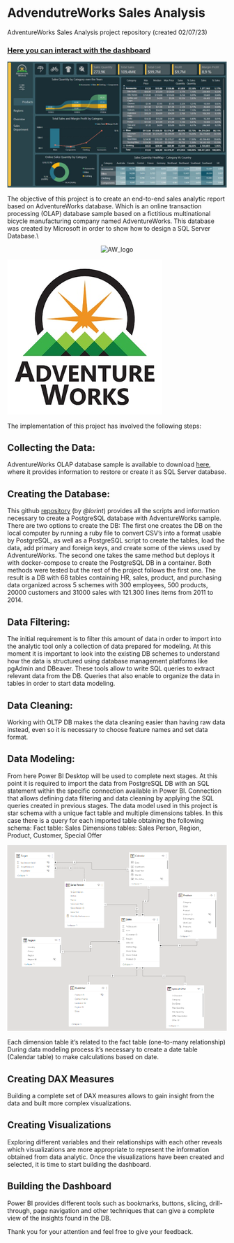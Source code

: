 # AdvendutreWorks Sales Analysis 
AdventureWorks Sales Analysis project repository (created 02/07/23)

### [Here you can interact with the dashboard](https://app.powerbi.com/view?r=eyJrIjoiNjJlY2ZkZDQtY2EwYS00NWVlLTliODktM2ViMzg2OTQ3OGJkIiwidCI6Ijk5YTVhNjM1LTY1OGEtNGFhMS04MGIxLTdiM2IwNzcxZTkxYiIsImMiOjl9)

![dash_cover](images/CoverIMG.JPG)

The objective of this project is to create an end-to-end sales analytic report based on AdventureWorks database. Which is an online transaction processing (OLAP) database sample based on a fictitious multinational bicycle manufacturing company named AdventureWorks. 
This database was created by Microsoft in order to show how to design a SQL Server Database.\
<p align="center">
  <img src="https://github.com/s-xema/AdvenrueWorks_Analysis/images/AdventureWorksLogoSmall.jpg?raw=true" alt="AW_logo"/>
</p>

![AW_logo](images/AdventureWorksLogoSmall.jpg)

The implementation of this project has involved the following steps:

## Collecting the Data:
AdventureWorks OLAP database sample is available to download [here](https://github.com/microsoft/sql-server-samples/tree/master/samples/databases/adventure-works), where it provides information to restore or create it as SQL Server database. 
 
## Creating the Database:
This github [repository](https://github.com/lorint/AdventureWorks-for-Postgres) (by _@lorint_) provides all the scripts and information necessary to create a PostgreSQL database with AdventureWorks sample.
There are two options to create the DB: 
The first one creates the DB on the local computer by running a ruby file to convert CSV’s into a format usable by PostgreSQL, as well as a PostgreSQL script to create the tables, load the data, add primary and foreign keys, and create some of the views used by AdventureWorks.
The second one takes the same method but deploys it with docker-compose to create the PostgreSQL DB in a container.
Both methods were tested but the rest of the project follows the first one. 
The result is a DB with 68 tables containing HR, sales, product, and purchasing data organized across 5 schemes with 300 employees, 500 products, 20000 customers and 31000 sales with 121.300 lines items from 2011 to 2014.

## Data Filtering:
The initial requirement is to filter this amount of data in order to import into the analytic tool only a collection of data prepared for modeling.
At this moment it is important to look into the existing DB schemes to understand how the data is structured using database management platforms like pgAdmin and DBeaver. These tools allow to write SQL queries to extract relevant data from the DB. Queries that also enable to organize the data in tables in order to start data modeling. 
 
## Data Cleaning:
Working with OLTP DB makes the data cleaning easier than having raw data instead, even so it is necessary to choose feature names and set data format.

## Data Modeling:
From here Power BI Desktop will be used to complete next stages. 
At this point it is required to import the data from PostgreSQL DB with an SQL statement within the specific connection available in Power BI. Connection that allows defining data filtering and data cleaning by applying the SQL queries created in previous stages.
The data model used in this project is star schema with a unique fact table and multiple dimensions tables.
In this case there is a query for each imported table obtaining the following schema:
Fact table: Sales
Dimensions tables: Sales Person, Region, Product, Customer, Special Offer

![model](images/model.png)

Each dimension table it’s related to the fact table (one-to-many relationship)
During data modeling process it’s necessary to create a date table (Calendar table) to make calculations based on date.

## Creating DAX Measures
Building a complete set of DAX measures allows to gain insight from the data and built more complex visualizations.
    
## Creating Visualizations
Exploring different variables and their relationships with each other reveals which visualizations are more appropriate to represent the information obtained from data analytic.
Once the visualizations have been created and selected, it is time to start building the dashboard.

## Building the Dashboard
Power BI provides different tools such as bookmarks, buttons, slicing, drill-through, page navigation and other techniques that can give a complete view of the insights found in the DB.


Thank you for your attention and feel free to give your feedback.


